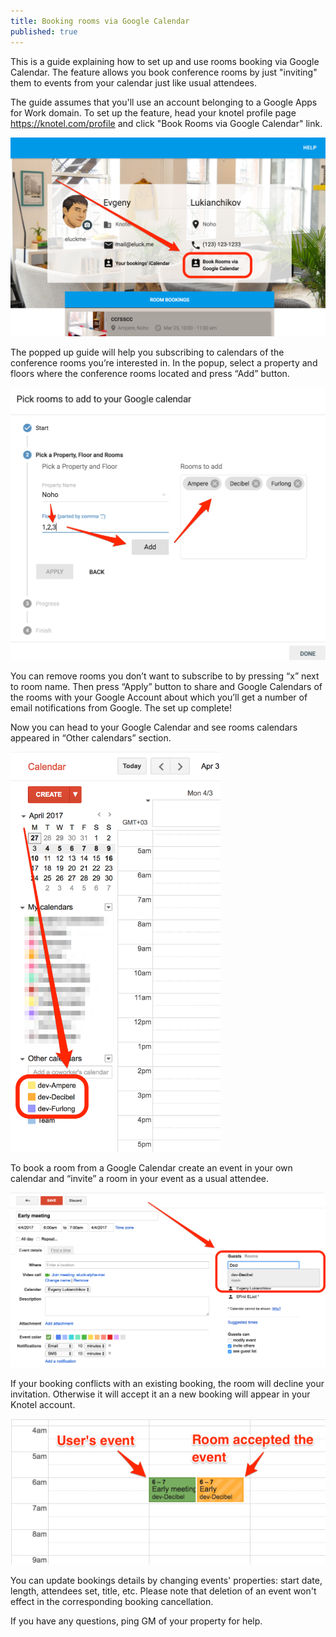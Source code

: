 ```yaml
---
title: Booking rooms via Google Calendar
published: true
---
```


This is a guide explaining how to set up and use rooms booking via Google Calendar. The feature allows you book conference rooms by just "inviting" them to events from your calendar just like usual attendees.

The guide assumes that you'll use an account  belonging to a Google Apps for Work domain. To set up the feature, head your knotel profile page https://knotel.com/profile and click "Book Rooms via Google Calendar" link.

<img src="./google-cal-sync-help-1.png" style="max-height:640px" />

The popped up guide will help you subscribing to calendars of the conference rooms you’re interested in. In the popup, select a property and floors where the conference rooms located and press “Add” button.

<img src="./google-cal-sync-help-2.png" style="max-height:640px" />

You can remove rooms you don’t want to subscribe to by pressing “x” next to room name. Then press “Apply” button to share and Google Calendars of the rooms with your Google Account about which you’ll get a number of email notifications from Google. The set up complete!

Now you can head to your Google Calendar and see rooms calendars appeared in “Other calendars” section.

<img src="./google-cal-sync-help-3.png" style="max-height:640px" />


To book a room from a Google Calendar create an event in your own calendar and “invite” a room in your event as a usual attendee.

<img src="./google-cal-sync-help-4.png" style="max-height:640px" />

If your booking conflicts with an existing booking, the room will decline your invitation. Otherwise it will accept it an a new booking will appear in your Knotel account.

<img src="./google-cal-sync-help-5.png" style="max-height:640px" />

You can update bookings details by changing events' properties: start date, length, attendees set, title, etc. Please note that deletion of an event won't effect in the corresponding booking cancellation.

If you have any questions, ping GM of your property for help.

